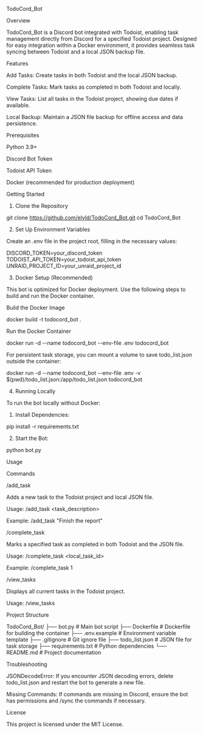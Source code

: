 TodoCord_Bot

Overview

TodoCord_Bot is a Discord bot integrated with Todoist, enabling task management directly from Discord for a specified Todoist project. Designed for easy integration within a Docker environment, it provides seamless task syncing between Todoist and a local JSON backup file.

Features

Add Tasks: Create tasks in both Todoist and the local JSON backup.

Complete Tasks: Mark tasks as completed in both Todoist and locally.

View Tasks: List all tasks in the Todoist project, showing due dates if available.

Local Backup: Maintain a JSON file backup for offline access and data persistence.


Prerequisites

Python 3.9+

Discord Bot Token

Todoist API Token

Docker (recommended for production deployment)


Getting Started

1. Clone the Repository

git clone https://github.com/elyld/TodoCord_Bot.git
cd TodoCord_Bot

2. Set Up Environment Variables

Create an .env file in the project root, filling in the necessary values:

DISCORD_TOKEN=your_discord_token
TODOIST_API_TOKEN=your_todoist_api_token
UNRAID_PROJECT_ID=your_unraid_project_id

3. Docker Setup (Recommended)

This bot is optimized for Docker deployment. Use the following steps to build and run the Docker container.

Build the Docker Image

docker build -t todocord_bot .

Run the Docker Container

docker run -d --name todocord_bot --env-file .env todocord_bot

For persistent task storage, you can mount a volume to save todo_list.json outside the container:

docker run -d --name todocord_bot --env-file .env -v $(pwd)/todo_list.json:/app/todo_list.json todocord_bot

4. Running Locally

To run the bot locally without Docker:

1. Install Dependencies:

pip install -r requirements.txt


2. Start the Bot:

python bot.py



Usage

Commands

/add_task

Adds a new task to the Todoist project and local JSON file.

Usage: /add_task <task_description>

Example: /add_task "Finish the report"

/complete_task

Marks a specified task as completed in both Todoist and the JSON file.

Usage: /complete_task <local_task_id>

Example: /complete_task 1

/view_tasks

Displays all current tasks in the Todoist project.

Usage: /view_tasks

Project Structure

TodoCord_Bot/
├── bot.py               # Main bot script
├── Dockerfile           # Dockerfile for building the container
├── .env.example         # Environment variable template
├── .gitignore           # Git ignore file
├── todo_list.json       # JSON file for task storage
├── requirements.txt     # Python dependencies
└── README.md            # Project documentation

Troubleshooting

JSONDecodeError: If you encounter JSON decoding errors, delete todo_list.json and restart the bot to generate a new file.

Missing Commands: If commands are missing in Discord, ensure the bot has permissions and /sync the commands if necessary.


License

This project is licensed under the MIT License.

